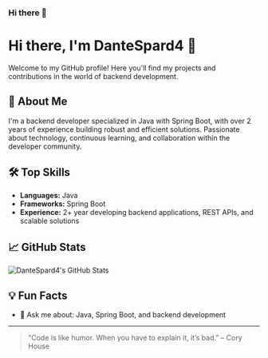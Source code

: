 ### Hi there 👋

# Hi there, I'm DanteSpard4 👋

Welcome to my GitHub profile! Here you'll find my projects and contributions in the world of backend development.

## 🚀 About Me
I'm a backend developer specialized in Java with Spring Boot, with over 2 years of experience building robust and efficient solutions. Passionate about technology, continuous learning, and collaboration within the developer community.

## 🛠️ Top Skills
- **Languages:** Java
- **Frameworks:** Spring Boot
- **Experience:** 2+ year developing backend applications, REST APIs, and scalable solutions

## 📈 GitHub Stats
![DanteSpard4's GitHub Stats](https://github-readme-stats.vercel.app/api?username=DanteSpard4&show_icons=true&theme=github_dark)

## 💡 Fun Facts
- 💬 Ask me about: Java, Spring Boot, and backend development

---

> “Code is like humor. When you have to explain it, it’s bad.” – Cory House
